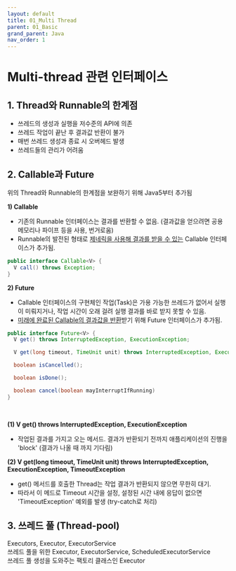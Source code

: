 ```yaml
---
layout: default
title: 01_Multi Thread
parent: 01_Basic
grand_parent: Java
nav_order: 1
---
```


# Multi-thread 관련 인터페이스

## 1. Thread와 Runnable의 한계점  
- 쓰레드의 생성과 실행을 저수준의 API에 의존
- 쓰레드 작업이 끝난 후 결과값 반환이 불가
- 매번 쓰레드 생성과 종료 시 오버헤드 발생
- 쓰레드들의 관리가 어려움   


## 2. Callable과 Future  
위의 Thread와 Runnable의 한계점을 보완하기 위해 Java5부터 추가됨  


**1) Callable**  
- 기존의 Runnable 인터페이스는 결과를 반환할 수 없음. (결과값을 얻으려면 공용 메모리나 파이프 등을 사용, 번거로움)  
- Runnable의 발전된 형태로 <u>제네릭을 사용해 결과를 받을 수 있는</u> Callable 인터페이스가 추가됨.  

```java
public interface Callable<V> {
  V call() throws Exception;
}
```


**2) Future**  
- Callable 인터페이스의 구현체인 작업(Task)은 가용 가능한 쓰레드가 없어서 실행이 미뤄지거나, 작업 시간이 오래 걸려 실행 결과를 바로 받지 못할 수 있음.   
- <u>미래에 완료된 Callable의 결과값을 반환</u>받기 위해 Future 인터페이스가 추가됨.   

```java
public interface Future<V> {
  V get() throws InterruptedException, ExecutionException;

  V get(long timeout, TimeUnit unit) throws InterruptedException, ExecutionException, TimeoutException;

  boolean isCancelled();

  boolean isDone();

  boolean cancel(boolean mayInterruptIfRunning)
}
```

<br/>

**(1) V get() throws InterruptedException, ExecutionException**  
- 작업된 결과를 가지고 오는 메서드. 결과가 반환되기 전까지 애플리케이션의 진행을 'block' (결과가 나올 때 까지 기다림)  


**(2) V get(long timeout, TimeUnit unit) throws InterruptedException, ExecutionException, TimeoutException**  
- get() 메서드를 호출한 Thread는 작업 결과가 반환되지 않으면 무한히 대기.  
- 따라서 이 메드로 Timeout 시간을 설정, 설정된 시간 내에 응답이 없으면 'TimeoutException' 예외를 발생 (try-catch로 처리)  

## 3. 쓰레드 풀 (Thread-pool)  
Executors, Executor, ExecutorService  
쓰레드 풀을 위한 Executor, ExecutorService, ScheduledExecutorService  
쓰레드 풀 생성을 도와주는 팩토리 클래스인 Executor  
